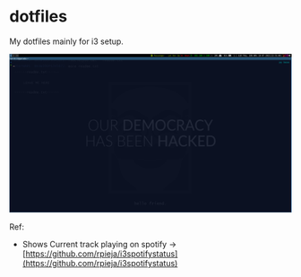 # dotfiles

My dotfiles mainly for i3 setup. 


![desktop-env-i3](./images/2021-07-18_12-31.png)



Ref:
  - Shows Current track playing on spotify -> [https://github.com/rpieja/i3spotifystatus](https://github.com/rpieja/i3spotifystatus)

